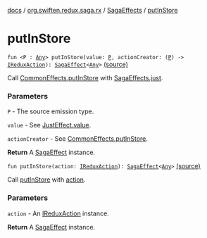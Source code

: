 [docs](../../index.md) / [org.swiften.redux.saga.rx](../index.md) / [SagaEffects](index.md) / [putInStore](./put-in-store.md)

# putInStore

`fun <P : `[`Any`](https://kotlinlang.org/api/latest/jvm/stdlib/kotlin/-any/index.html)`> putInStore(value: `[`P`](put-in-store.md#P)`, actionCreator: (`[`P`](put-in-store.md#P)`) -> `[`IReduxAction`](../../org.swiften.redux.core/-i-redux-action.md)`): `[`SagaEffect`](../../org.swiften.redux.saga.common/-saga-effect/index.md)`<`[`Any`](https://kotlinlang.org/api/latest/jvm/stdlib/kotlin/-any/index.html)`>` [(source)](https://github.com/protoman92/KotlinRedux/tree/master/common/common-rx-saga/src/main/kotlin/org/swiften/redux/saga/rx/SagaEffects.kt#L62)

Call [CommonEffects.putInStore](../../org.swiften.redux.saga.common/-common-effects/put-in-store.md) with [SagaEffects.just](just.md).

### Parameters

`P` - The source emission type.

`value` - See [JustEffect.value](../-just-effect/value.md).

`actionCreator` - See [CommonEffects.putInStore](../../org.swiften.redux.saga.common/-common-effects/put-in-store.md).

**Return**
A [SagaEffect](../../org.swiften.redux.saga.common/-saga-effect/index.md) instance.

`fun putInStore(action: `[`IReduxAction`](../../org.swiften.redux.core/-i-redux-action.md)`): `[`SagaEffect`](../../org.swiften.redux.saga.common/-saga-effect/index.md)`<`[`Any`](https://kotlinlang.org/api/latest/jvm/stdlib/kotlin/-any/index.html)`>` [(source)](https://github.com/protoman92/KotlinRedux/tree/master/common/common-rx-saga/src/main/kotlin/org/swiften/redux/saga/rx/SagaEffects.kt#L72)

Call [putInStore](./put-in-store.md) with [action](put-in-store.md#org.swiften.redux.saga.rx.SagaEffects$putInStore(org.swiften.redux.core.IReduxAction)/action).

### Parameters

`action` - An [IReduxAction](../../org.swiften.redux.core/-i-redux-action.md) instance.

**Return**
A [SagaEffect](../../org.swiften.redux.saga.common/-saga-effect/index.md) instance.

